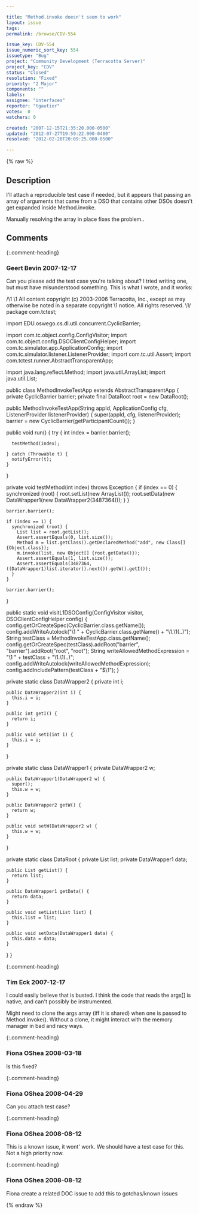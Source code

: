 ```yaml
---

title: "Method.invoke doesn't seem to work"
layout: issue
tags: 
permalink: /browse/CDV-554

issue_key: CDV-554
issue_numeric_sort_key: 554
issuetype: "Bug"
project: "Community Development (Terracotta Server)"
project_key: "CDV"
status: "Closed"
resolution: "Fixed"
priority: "2 Major"
components: ""
labels: 
assignee: "interfaces"
reporter: "tgautier"
votes:  0
watchers: 0

created: "2007-12-15T21:35:20.000-0500"
updated: "2012-07-27T19:59:22.000-0400"
resolved: "2012-02-28T20:09:25.000-0500"

---
```




{% raw %}



## Description

<div markdown="1" class="description">

I'll attach a reproducible test case if needed, but it appears that passing an array of arguments that came from a DSO that contains other DSOs doesn't get expanded inside Method.invoke.

Manually resolving the array in place fixes the problem..

</div>

## Comments


{:.comment-heading}
### **Geert Bevin** <span class="date">2007-12-17</span>

<div markdown="1" class="comment">

Can you please add the test case you're talking about? I tried writing one, but must have misunderstood something. This is what I wrote, and it works:

/\1
 \1 All content copyright (c) 2003-2006 Terracotta, Inc., except as may otherwise be noted in a separate copyright
 \1 notice. All rights reserved.
 \1/
package com.tctest;

import EDU.oswego.cs.dl.util.concurrent.CyclicBarrier;

import com.tc.object.config.ConfigVisitor;
import com.tc.object.config.DSOClientConfigHelper;
import com.tc.simulator.app.ApplicationConfig;
import com.tc.simulator.listener.ListenerProvider;
import com.tc.util.Assert;
import com.tctest.runner.AbstractTransparentApp;

import java.lang.reflect.Method;
import java.util.ArrayList;
import java.util.List;

public class MethodInvokeTestApp extends AbstractTransparentApp {
  private CyclicBarrier  barrier;
  private final DataRoot root = new DataRoot();

  public MethodInvokeTestApp(String appId, ApplicationConfig cfg, ListenerProvider listenerProvider) {
    super(appId, cfg, listenerProvider);
    barrier = new CyclicBarrier(getParticipantCount());
  }

  public void run() {
    try {
      int index = barrier.barrier();

      testMethod(index);

    } catch (Throwable t) {
      notifyError(t);
    }
  }

  private void testMethod(int index) throws Exception {
    if (index == 0) {
      synchronized (root) {
        root.setList(new ArrayList());
        root.setData(new DataWrapper1(new DataWrapper2(3487364)));
      }
    }

    barrier.barrier();

    if (index == 1) {
      synchronized (root) {
        List list = root.getList();
        Assert.assertEquals(0, list.size());
        Method m = list.getClass().getDeclaredMethod("add", new Class[] {Object.class});
        m.invoke(list, new Object[] {root.getData()});
        Assert.assertEquals(1, list.size());
        Assert.assertEquals(3487364, ((DataWrapper1)list.iterator().next()).getW().getI());
      }
    }

    barrier.barrier();
  }

  public static void visitL1DSOConfig(ConfigVisitor visitor, DSOClientConfigHelper config) {
    config.getOrCreateSpec(CyclicBarrier.class.getName());
    config.addWriteAutolock("\1 " + CyclicBarrier.class.getName() + "\1.\1(..)");
    String testClass = MethodInvokeTestApp.class.getName();
    config.getOrCreateSpec(testClass).addRoot("barrier", "barrier").addRoot("root", "root");
    String writeAllowedMethodExpression = "\1 " + testClass + "\1.\1(..)";
    config.addWriteAutolock(writeAllowedMethodExpression);
    config.addIncludePattern(testClass + "$\1");
  }
  
  private static class DataWrapper2 {
    private int i;

    public DataWrapper2(int i) {
      this.i = i;
    }

    public int getI() {
      return i;
    }

    public void setI(int i) {
      this.i = i;
    }
  }
  
  private static class DataWrapper1 {
    private DataWrapper2 w;

    public DataWrapper1(DataWrapper2 w) {
      super();
      this.w = w;
    }

    public DataWrapper2 getW() {
      return w;
    }

    public void setW(DataWrapper2 w) {
      this.w = w;
    }
  }

  private static class DataRoot {
    private List  list;
    private DataWrapper1 data;
    
    public List getList() {
      return list;
    }
    
    public DataWrapper1 getData() {
      return data;
    }
    
    public void setList(List list) {
      this.list = list;
    }
    
    public void setData(DataWrapper1 data) {
      this.data = data;
    }
  }
}



</div>


{:.comment-heading}
### **Tim Eck** <span class="date">2007-12-17</span>

<div markdown="1" class="comment">

I could easily believe that is busted. I think the code that reads the args[] is native, and can't possibly be instrumented. 

Might need to clone the args array (iff it is shared) when one is passed to Method.invoke(). Without a clone, it might interact with the memory manager in bad and racy ways.




</div>


{:.comment-heading}
### **Fiona OShea** <span class="date">2008-03-18</span>

<div markdown="1" class="comment">

Is this fixed?

</div>


{:.comment-heading}
### **Fiona OShea** <span class="date">2008-04-29</span>

<div markdown="1" class="comment">

Can you attach test case?

</div>


{:.comment-heading}
### **Fiona OShea** <span class="date">2008-08-12</span>

<div markdown="1" class="comment">

This is a known issue, it wont' work.
We should have a test case for this.  Not a high priority now.

</div>


{:.comment-heading}
### **Fiona OShea** <span class="date">2008-08-12</span>

<div markdown="1" class="comment">

Fiona create a related DOC issue to add this to gotchas/known issues

</div>



{% endraw %}
